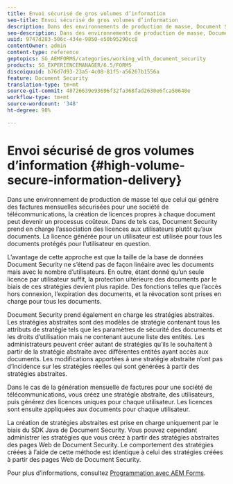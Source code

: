 ```yaml
---
title: Envoi sécurisé de gros volumes d’information
seo-title: Envoi sécurisé de gros volumes d’information
description: Dans des environnements de production de masse, Document Security prend en charge l’association des licences aux utilisateurs plutôt qu’aux documents.
seo-description: Dans des environnements de production de masse, Document Security prend en charge l’association des licences aux utilisateurs plutôt qu’aux documents.
uuid: 9747d283-506c-434e-9850-e50b95290cc8
contentOwner: admin
content-type: reference
geptopics: SG_AEMFORMS/categories/working_with_document_security
products: SG_EXPERIENCEMANAGER/6.5/FORMS
discoiquuid: b76d7d93-23a5-4c08-81f5-a56267b1556a
feature: Document Security
translation-type: tm+mt
source-git-commit: 48726639e93696f32fa368fad2630e6fca50640e
workflow-type: tm+mt
source-wordcount: '348'
ht-degree: 98%

---
```



# Envoi sécurisé de gros volumes d’information {#high-volume-secure-information-delivery}

Dans une environnement de production de masse tel que celui qui génère des factures mensuelles sécurisées pour une société de télécommunications, la création de licences propres à chaque document peut devenir un processus coûteux. Dans de tels cas, Document Security prend en charge l’association des licences aux utilisateurs plutôt qu’aux documents. La licence générée pour un utilisateur est utilisée pour tous les documents protégés pour l’utilisateur en question.

L’avantage de cette approche est que la taille de la base de données Document Security ne s’étend pas de façon linéaire avec les documents mais avec le nombre d’utilisateurs. En outre, étant donné qu’un seule licence par utilisateur suffit, la protection ultérieure des documents par le biais de ces stratégies devient plus rapide. Des fonctions telles que l’accès hors connexion, l’expiration des documents, et la révocation sont prises en charge pour tous les documents.

Document Security prend également en charge les stratégies abstraites. Les stratégies abstraites sont des modèles de stratégie contenant tous les attributs de stratégie tels que les paramètres de sécurité des documents et les droits d’utilisation mais ne contenant aucune liste des entités. Les administrateurs peuvent créer autant de stratégies qu’ils le souhaitent à partir de la stratégie abstraite avec différentes entités ayant accès aux documents. Les modifications apportées à une stratégie abstraite n’ont pas d’incidence sur les stratégies réelles qui sont générées à partir des stratégies abstraites.

Dans le cas de la génération mensuelle de factures pour une société de télécommunications, vous créez une stratégie abstraite, des utilisateurs, puis générez des licences uniques pour chaque utilisateur. Les licences sont ensuite appliquées aux documents pour chaque utilisateur.

La création de stratégies abstraites est prise en charge uniquement par le biais du SDK Java de Document Security. Vous pouvez cependant administrer les stratégies que vous créez à partir des stratégies abstraites des pages Web de Document Security. Le comportement des stratégies créées à l’aide de cette méthode est identique à celui des stratégies créées à partir des pages Web de Document Security.

Pour plus d’informations, consultez [Programmation avec AEM Forms](https://www.adobe.com/go/learn_aemforms_programming_63).
